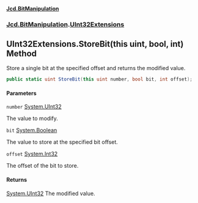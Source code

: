#### [Jcd.BitManipulation](index.md 'index')

### [Jcd.BitManipulation](Jcd.BitManipulation.md 'Jcd.BitManipulation').[UInt32Extensions](Jcd.BitManipulation.UInt32Extensions.md 'Jcd.BitManipulation.UInt32Extensions')

## UInt32Extensions.StoreBit(this uint, bool, int) Method

Store a single bit at the specified offset and returns the modified value.

```csharp
public static uint StoreBit(this uint number, bool bit, int offset);
```

#### Parameters

<a name='Jcd.BitManipulation.UInt32Extensions.StoreBit(thisuint,bool,int).number'></a>

`number` [System.UInt32](https://docs.microsoft.com/en-us/dotnet/api/System.UInt32 'System.UInt32')

The value to modify.

<a name='Jcd.BitManipulation.UInt32Extensions.StoreBit(thisuint,bool,int).bit'></a>

`bit` [System.Boolean](https://docs.microsoft.com/en-us/dotnet/api/System.Boolean 'System.Boolean')

The value to store at the specified bit offset.

<a name='Jcd.BitManipulation.UInt32Extensions.StoreBit(thisuint,bool,int).offset'></a>

`offset` [System.Int32](https://docs.microsoft.com/en-us/dotnet/api/System.Int32 'System.Int32')

The offset of the bit to store.

#### Returns

[System.UInt32](https://docs.microsoft.com/en-us/dotnet/api/System.UInt32 'System.UInt32')
The modified value.